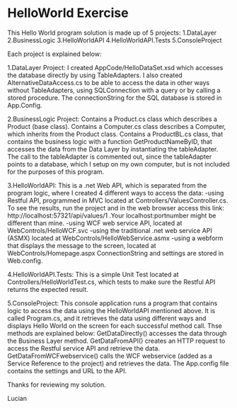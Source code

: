 # HelloWorld Exercise

This Hello World program solution is made up of 5 projects:
1.DataLayer
2.BusinessLogic
3.HelloWorldAPI
4.HelloWorldAPI.Tests
5.ConsoleProject

Each project is explained below:

1.DataLayer Project:
I created AppCode/HelloDataSet.xsd which accesses the database directly by using TableAdapters.
I also created AlternativeDataAccess.cs to be able to access the data in other ways without TableAdapters, using SQLConnection with a query or by calling a stored procedure.
The connectionString for the SQL database is stored in App.Config.

2.BusinessLogic Project:
Contains a Product.cs class which describes a Product (base class).
Contains a Computer.cs class describes a Computer, which inherits from the Product class.
Contains a ProductBL.cs class, that contains the business logic with a function GetProductNameByID, that accesses the data from the Data Layer by instantiating the tableAdapter. The call to the tableAdapter is commented out, since the tableAdapter points to a database, which I setup on my own computer, but is not included for the purposes of this program.

3.HelloWorldAPI:
This is a .net Web API, which is separated from the program logic,  where I created 4 different ways to access the data:
-using Restful API, programmed in MVC located at Controllers/ValuesController.cs. To see the results, run the project and in the web browser access this link: http://localhost:57321/api/values/1 .Your localhost:portnumber might be different than mine.
-using WCF web service API, located at WebControls/HelloWCF.svc
-using the traditional .net web service API (ASMX) located at WebControls/HelloWebService.asmx
-using a webform that displays the message to the screen, located at WebControls/Homepage.aspx
ConnectionString and settings are stored in Web.config.

4.HelloWorldAPI.Tests:
This is a simple Unit Test located at Controllers/HelloWorldTest.cs, which tests to make sure the Restful API returns the expected result.

5.ConsoleProject:
This console application runs a program that contains logic to access the data using the HelloWorldAPI mentioned above. It is called Program.cs, and it retrieves the data using different ways and displays Hello World on the screen for each successful method call.
Thse methods are explained below:
GetDataDirectly() accesses the data through the Business Layer method.
GetDataFromAPI() creates an HTTP request to access the Restful service API and retrieve the data.
GetDataFromWCFwebservice() calls the WCF webservice (added as a Service Reference to the project) and retrieves the data.
The App.config file contains the settings and URL to the API.

Thanks for reviewing my solution.

Lucian


